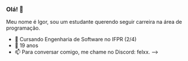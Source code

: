 ### Olá! 👋

Meu nome é Igor, sou um estudante querendo seguir carreira na área de programação.

- 📖  Cursando Engenharia de Software no IFPR (2/4)
- 🌱  19 anos
- 📫  Para conversar comigo, me chame no Discord: felxx.
-->
